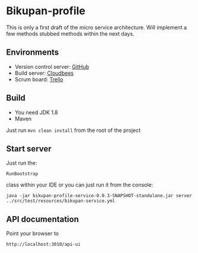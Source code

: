 # Bikupan-profile

This is only a first draft of the micro service architecture. Will implement a few methods stubbed methods within
the next days.

## Environments

- Version control server: [GitHub](https://github.com/Diversify/bikupan-profiler)
- Build server: [Cloudbees](https://diversify.ci.cloudbees.com/job/Bikupan-profiler/)
- Scrum board: [Trello](https://trello.com/b/4eRZhdcp/bikupan)

## Build
- You need JDK 1.8
- Maven

Just run `mvn clean install` from the root of the project


## Start server

Just run the:

`RunBootstrap`

class within your IDE or you can just run it from the console:

`java -jar bikupan-profile-service-0.0.3-SNAPSHOT-standalone.jar server ../src/test/resources/bikupan-service.yml`


## API documentation

Point your browser to

`http://localhost:3010/api-ui`

